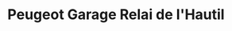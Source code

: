 ---
title: "Peugeot Garage Relai de l'Hautil"
url: /vaux-sur-seine/peugeot-garage-relai-de-lhautil/
shop: Autowerkstatt
---